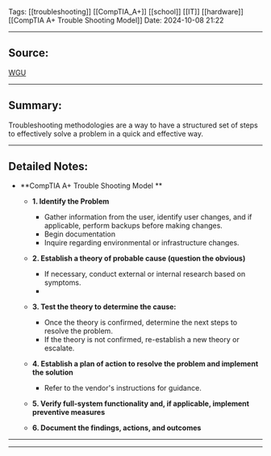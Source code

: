 
Tags: [[troubleshooting]] [[CompTIA_A+]] [[school]] [[IT]] [[hardware]] [[CompTIA A+ Trouble Shooting Model]] 
Date: 2024-10-08 21:22

---

## Source: 
[WGU](https://learn.comptia.org/app/certmaster-learn-for-a-core-1-exams-220-1101#read/section/best-practice-methodology-1)

---

## Summary:
Troubleshooting methodologies are a way to have a structured set of steps to effectively solve a problem in a quick and effective way.

---

## Detailed Notes:
- **CompTIA A+ Trouble Shooting Model **
	- **1. Identify the Problem**
		- Gather information from the user, identify user changes, and if applicable, perform backups before making changes. 
		- Begin documentation 
		- Inquire regarding environmental or infrastructure changes. 
	
	- **2. Establish a theory of probable cause (question the obvious)**
		- If necessary, conduct external or internal research based on symptoms. 
		- 
	
	- **3. Test the theory to determine the cause:**
		- Once the theory is confirmed, determine the next steps to resolve the problem.
		- If the theory is not confirmed, re-establish a new theory or escalate. 
		
	- **4. Establish a plan of action to resolve the problem and implement the solution**
		- Refer to the vendor's instructions for guidance. 

	- **5. Verify full-system functionality and, if applicable, implement preventive measures**
	- **6. Document the findings, actions, and outcomes**



  

---

---



